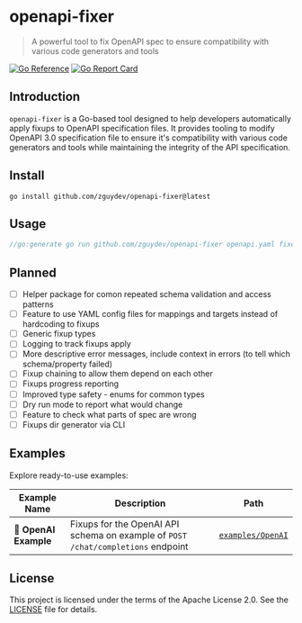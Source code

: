 # openapi-fixer
> A powerful tool to fix OpenAPI spec to ensure compatibility with various code generators and tools

[![Go Reference](https://pkg.go.dev/badge/github.com/zguydev/openapi-fixer.svg)](https://pkg.go.dev/github.com/zguydev/openapi-fixer)
[![Go Report Card](https://goreportcard.com/badge/github.com/zguydev/openapi-fixer?style=flat-square)](https://goreportcard.com/report/github.com/zguydev/openapi-fixer)

## Introduction
`openapi-fixer` is a Go-based tool designed to help developers automatically apply fixups to OpenAPI specification files. It provides tooling to modify OpenAPI 3.0 specification file to ensure it's compatibility with various code generators and tools while maintaining the integrity of the API specification.

## Install
```shell
go install github.com/zguydev/openapi-fixer@latest
```

## Usage
```go
//go:generate go run github.com/zguydev/openapi-fixer openapi.yaml fixed.openapi.yaml --fixups ./fixups/ --config .openapi-fixer.yaml
```

## Planned

- [ ] Helper package for comon repeated schema validation and access patterns
- [ ] Feature to use YAML config files for mappings and targets instead of hardcoding to fixups
- [ ] Generic fixup types
- [ ] Logging to track fixups apply
- [ ] More descriptive error messages, include context in errors (to tell which schema/property failed)
- [ ] Fixup chaining to allow them depend on each other
- [ ] Fixups progress reporting
- [ ] Improved type safety - enums for common types
- [ ] Dry run mode to report what would change
- [ ] Feature to check what parts of spec are wrong
- [ ] Fixups dir generator via CLI

## Examples
Explore ready-to-use examples:

| Example Name         | Description                   | Path                                    |
| -------------------- | ----------------------------- | --------------------------------------- |
| 🤖 **OpenAI Example** | Fixups for the OpenAI API schema on example of `POST /chat/completions` endpoint | [`examples/OpenAI`](./examples/OpenAI/) |

## License
This project is licensed under the terms of the Apache License 2.0. See the [LICENSE](./LICENSE) file for details.

